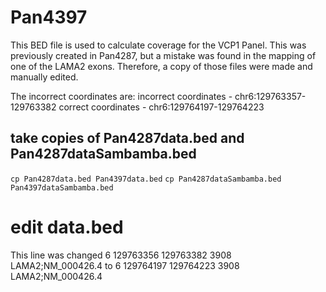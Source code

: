 # Pan4397
This BED file is used to calculate coverage for the VCP1 Panel. This was previously created in Pan4287, but a mistake was found in the mapping of one of the LAMA2 exons. Therefore, a copy of those files were made and manually edited.

The incorrect coordinates are:
incorrect coordinates - chr6:129763357-129763382
correct coordinates - chr6:129764197-129764223


## take copies of Pan4287data.bed and Pan4287dataSambamba.bed
`cp Pan4287data.bed Pan4397data.bed`
`cp Pan4287dataSambamba.bed Pan4397dataSambamba.bed`

# edit data.bed
This line was changed 
6	129763356	129763382	3908										LAMA2;NM_000426.4
to
6	129764197	129764223	3908										LAMA2;NM_000426.4
